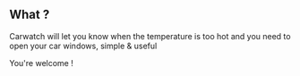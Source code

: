 ## What ?

Carwatch will let you know when the temperature is too hot and you need to open
your car windows, simple & useful

You're welcome !
